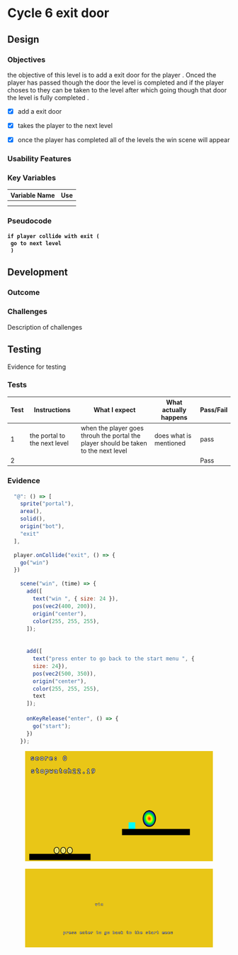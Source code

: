 # Cycle 6 exit door

##

## Design

### Objectives

the objective of this level is to add a exit door for the player . Onced the player has passed though the door the level is completed and if the player choses to they can be  taken to the level after which going though that door the level is fully completed .

* [x] add a exit door
* [x] takes the player to the next level  &#x20;
* [x] once the player has completed all of the levels the win scene will appear   &#x20;





### Usability Features

&#x20;&#x20;

### Key Variables

| Variable Name | Use |
| ------------- | --- |
|               |     |
|               |     |

### Pseudocode

<pre><code><strong>if player collide with exit (
</strong><strong> go to next level
</strong><strong> )</strong></code></pre>

## Development

### Outcome

### Challenges

Description of challenges

## Testing

Evidence for testing

### Tests

| Test | Instructions                  | What I expect                                                                        | What actually happens  | Pass/Fail |
| ---- | ----------------------------- | ------------------------------------------------------------------------------------ | ---------------------- | --------- |
| 1    | the portal to the next level  | when the player goes throuh the portal the player should be taken to the next level  | does what is mentioned | pass      |
| 2    |                               |                                                                                      |                        | Pass      |

### Evidence

```javascript
  "@": () => [
    sprite("portal"),
    area(),
    solid(),
    origin("bot"),
    "exit"
  ],
```

```javascript
  player.onCollide("exit", () => {
    go("win")
  })
```

```javascript
    scene("win", (time) => {
      add([
        text("win ", { size: 24 }),
        pos(vec2(400, 200)),
        origin("center"),
        color(255, 255, 255),
      ]);


      add([
        text("press enter to go back to the start menu ", {
        size: 24}),
        pos(vec2(500, 350)),
        origin("center"),
        color(255, 255, 255),
        text
      ]);

      onKeyRelease("enter", () => {
        go("start");
      })
    });
```

<figure><img src="../.gitbook/assets/image (3).png" alt=""><figcaption></figcaption></figure>

<figure><img src="../.gitbook/assets/image (1).png" alt=""><figcaption></figcaption></figure>

